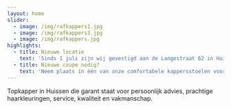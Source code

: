 ```yaml
---
layout: home
slider:
  - image: /img/rafkappers1.jpg
  - image: /img/rafkappers3.jpg
  - image: /img/rafkappers.jpg
highlights:
  - title: Nieuwe locatie
    text: 'Sinds 1 juli zijn wij gevestigd aan de Langestraat 62 in Huissen. Na een maandenlange verbouwing zijn wij trots op het bereikte resultaat. Nieuwsgierig geworden? Je bent van harte welkom om een kijkje te komen nemen!'
  - title: Nieuwe coupe nodig?
    text: 'Neem plaats in één van onze comfortabele kappersstoelen voor een behandeling. Ons enthousiaste team staat voor je klaar om je vakkundig te adviseren welk kapsel het beste bij je past. Of je nu alleen komt of met het hele gezin, iedereen is welkom bij Raf Kappers!'
---
```


Topkapper in Huissen die garant staat voor persoonlijk advies, prachtige haarkleuringen, service, kwaliteit en vakmanschap.